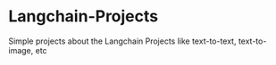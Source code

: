 # Langchain-Projects
Simple projects about the Langchain Projects like text-to-text, text-to-image, etc
